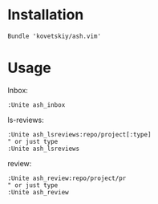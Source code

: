 Installation
============

```
Bundle 'kovetskiy/ash.vim'
```

Usage
=====

Inbox:

```
:Unite ash_inbox
```

ls-reviews:

```
:Unite ash_lsreviews:repo/project[:type]
" or just type
:Unite ash_lsreviews
```

review:

```
:Unite ash_review:repo/project/pr
" or just type
:Unite ash_review
```

